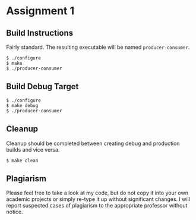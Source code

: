 # Assignment 1

## Build Instructions
Fairly standard. The resulting executable will be named `producer-consumer`.

```
$ ./configure
$ make
$ ./producer-consumer
```

## Build Debug Target

```
$ ./configure
$ make debug
$ ./producer-consumer
```

## Cleanup

Cleanup should be completed between creating debug and production builds and
vice versa.

```
$ make clean
```

## Plagiarism

Please feel free to take a look at my code, but do not copy it into your own
academic projects or simply re-type it up without significant changes. I will
report suspected cases of plagiarism to the appropriate professor without
notice.
